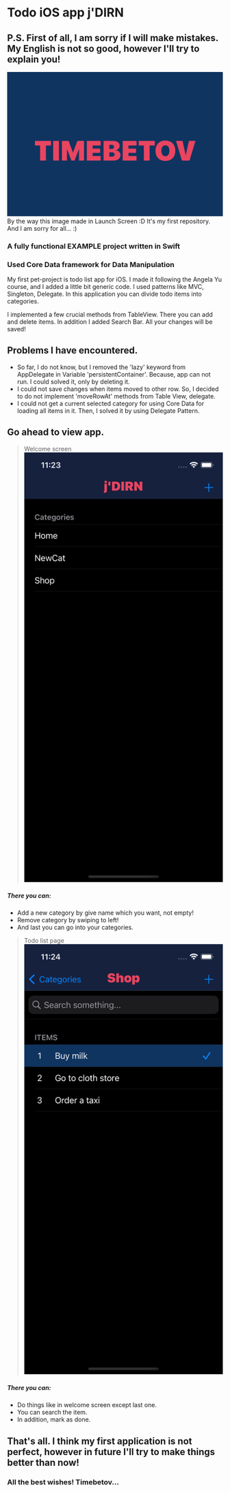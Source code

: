 # Todo iOS app j'DIRN

## P.S. First of all, I am sorry if I will make mistakes. My English is not so good, however I'll try to explain you!
![LaunchScreen](./assets/LaunchScreen.png)
By the way this image made in Launch Screen :D
It's my first repository. And I am sorry for all... :)

### A fully functional EXAMPLE project written in Swift

### Used Core Data framework for Data Manipulation

My first pet-project is todo list app for iOS. I made it following the Angela Yu course, and I added a little bit generic code. I used patterns like MVC, Singleton, Delegate. In this application you can divide todo items into categories.

I implemented a few crucial methods from TableView. There you can add and delete items. In addition I added Search Bar. All your changes will be saved!
 

 ## Problems I have encountered.

 * So far, I do not know, but I removed the 'lazy' keyword from AppDelegate in Variable 'persistentContainer'. Because, app can not run. I could solved it, only by deleting it.
 * I could not save changes when items moved to other row. So, I decided to do not implement 'moveRowAt' methods from Table View, delegate.
 * I could not get a current selected category for using Core Data for loading all items in it. Then, I solved it by using Delegate Pattern.

 ## Go ahead to view app.
> Welcome screen
 ![WelcomeScreen](/assets/CategoriesPage.png)
 ##### There you can:
* Add a new category by give name which you want, not empty!
* Remove category by swiping to left!
* And last you can go into your categories.

> Todo list page
![TodoListScreen](./assets/ItemsPage.png)
##### There you can:
* Do things like in welcome screen except last one.
* You can search the item.
* In addition, mark as done.

## That's all. I think my first application is not perfect, however in future I'll try to make things better than now!
### All the best wishes! Timebetov...